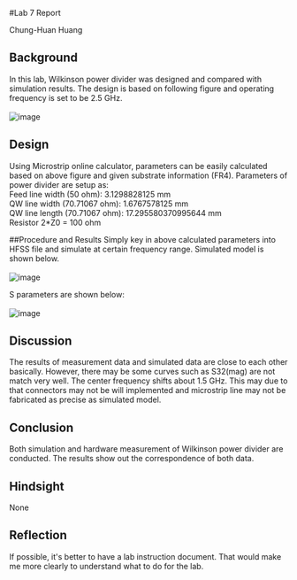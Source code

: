 #Lab 7 Report

Chung-Huan Huang

## Background
In this lab, Wilkinson power divider was designed and compared with simulation results. The design is based on following figure and operating frequency is set to be 2.5 GHz.<br>
<br>![image](https://github.com/CourseReps/ECEN452-Spring2016/blob/master/Students/tim721w/Lab7/Wilkinson_equivalent_circuit.png)<br>

## Design
Using Microstrip online calculator, parameters can be easily calculated based on above figure and given substrate information (FR4). Parameters of power divider are setup as:<br>
Feed line width (50 ohm): 3.1298828125 mm<br>
QW line width (70.71067 ohm): 1.6767578125 mm<br>
QW line length (70.71067 ohm): 17.295580370995644 mm<br>
Resistor 2*Z0  = 100 ohm<br>

##Procedure and Results
Simply key in above calculated parameters into HFSS file and simulate at certain frequency range. Simulated model is shown below.<br>
<br>![image](https://github.com/CourseReps/ECEN452-Spring2016/blob/master/Students/tim721w/Lab7/model.png)<br>

S parameters are shown below:<br>
<br>![image](https://github.com/CourseReps/ECEN452-Spring2016/Students/tim721w/Lab7/Wilkonson_S_dB.png)<br>

## Discussion
The results of measurement data and simulated data are close to each other basically. However, there may be some curves such as S32(mag) are not match very well. The center frequency shifts about 1.5 GHz. This may due to that connectors may not be will implemented and microstrip line may not be fabricated as precise as simulated model.<br>

## Conclusion
Both simulation and hardware measurement of Wilkinson power divider are conducted. The results show out the correspondence of both data.<br>

## Hindsight
None<br>

## Reflection
If possible, it's better to have a lab instruction document. That would make me more clearly to understand what to do for the lab.<br>
